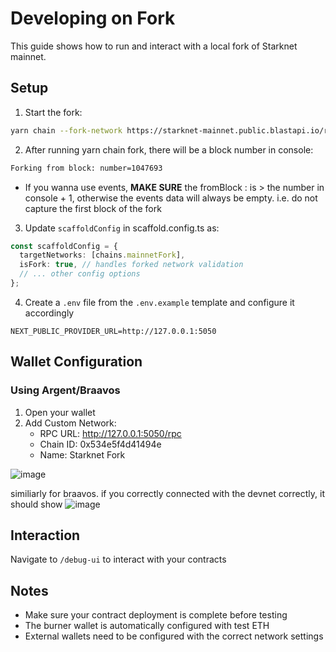 # Developing on Fork

This guide shows how to run and interact with a local fork of Starknet mainnet.

## Setup

1. Start the fork:

```bash
yarn chain --fork-network https://starknet-mainnet.public.blastapi.io/rpc/v0_7
```

2. After running yarn chain fork, there will be a block number in console:

```bash
Forking from block: number=1047693
```

- If you wanna use events, **MAKE SURE** the fromBlock : is > the number in console + 1, otherwise the events data will always be empty. i.e. do not capture the first block of the fork

3. Update `scaffoldConfig` in scaffold.config.ts as:

```typescript
const scaffoldConfig = {
  targetNetworks: [chains.mainnetFork],
  isFork: true, // handles forked network validation
  // ... other config options
};
```

4. Create a `.env` file from the `.env.example` template and configure it accordingly

```
NEXT_PUBLIC_PROVIDER_URL=http://127.0.0.1:5050
```

## Wallet Configuration

### Using Argent/Braavos

1. Open your wallet
2. Add Custom Network:
   - RPC URL: http://127.0.0.1:5050/rpc
   - Chain ID: 0x534e5f4d41494e
   - Name: Starknet Fork

![image](https://github.com/user-attachments/assets/511b84a1-e232-46b3-a4a4-82c44ad03969)

similiarly for braavos.
if you correctly connected with the devnet correctly, it should show
![image](https://github.com/user-attachments/assets/a684c853-35ed-4042-a415-86744efb36d2)

## Interaction

Navigate to `/debug-ui` to interact with your contracts

## Notes

- Make sure your contract deployment is complete before testing
- The burner wallet is automatically configured with test ETH
- External wallets need to be configured with the correct network settings
